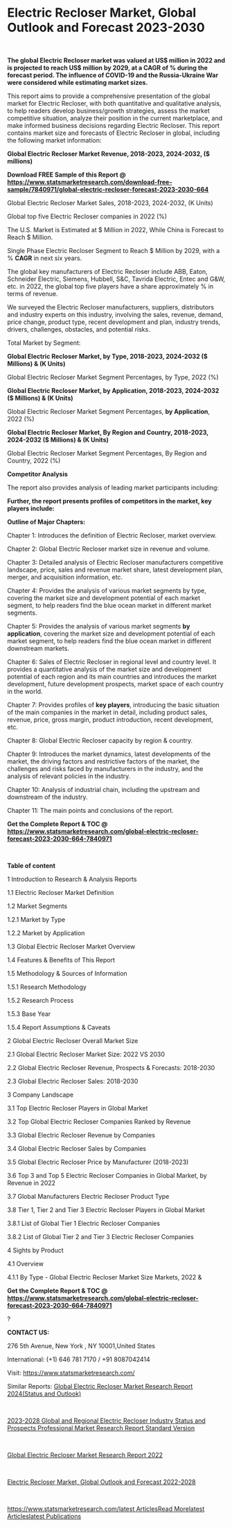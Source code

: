 <h1>Electric Recloser Market, Global Outlook and Forecast 2023-2030</h1><br/><p><strong>The global Electric Recloser market was valued at US$ million in 2022 and is projected to reach US$ million by 2029, at a <strong>CAGR</strong> of % during the forecast period. The influence of COVID-19 and the Russia-Ukraine War were considered while estimating market sizes.</strong></p>
 
 
 
 <p>This report aims to provide a comprehensive presentation of the global market for Electric Recloser, with both quantitative and qualitative analysis, to help readers develop business/growth strategies, assess the market competitive situation, analyze their position in the current marketplace, and make informed business decisions regarding Electric Recloser. This report contains market size and forecasts of Electric Recloser in global, including the following market information:</p>
 
 
 
 <p><strong>Global Electric Recloser Market Revenue, 2018-2023, 2024-2032, ($ millions)</strong></p>
 
 
 
 <p><strong>Download FREE Sample of this Report @ <a href="https://www.statsmarketresearch.com/download-free-sample/7840971/global-electric-recloser-forecast-2023-2030-664">https://www.statsmarketresearch.com/download-free-sample/7840971/global-electric-recloser-forecast-2023-2030-664</a></strong></p>
 
 
 
 <p>Global Electric Recloser Market Sales, 2018-2023, 2024-2032, (K Units)</p>
 
 
 
 <p>Global top five Electric Recloser companies in 2022 (%)</p>
 
 
 
 <p>The U.S. Market is Estimated at $ Million in 2022, While China is Forecast to Reach $ Million.</p>
 
 
 
 <p>Single Phase Electric Recloser Segment to Reach $ Million by 2029, with a % <strong>CAGR</strong> in next six years.</p>
 
 
 
 <p>The global key manufacturers of Electric Recloser include ABB, Eaton, Schneider Electric, Siemens, Hubbell, S&C, Tavrida Electric, Entec and G&W, etc. in 2022, the global top five players have a share approximately % in terms of revenue.</p>
 
 
 
 <p>We surveyed the Electric Recloser manufacturers, suppliers, distributors and industry experts on this industry, involving the sales, revenue, demand, price change, product type, recent development and plan, industry trends, drivers, challenges, obstacles, and potential risks.</p>
 
 
 
 <p>Total Market by Segment:</p>
 
 
 
 <p><strong>Global Electric Recloser Market, by Type, 2018-2023, 2024-2032 ($ Millions) & (K Units)</strong></p>
 
 
 
 <p>Global Electric Recloser Market Segment Percentages, by Type, 2022 (%)</p>
 
 
 
 <p><strong>Global Electric Recloser Market, <strong>by Application</strong>, 2018-2023, 2024-2032 ($ Millions) & (K Units)</strong></p>
 
 
 
 <p>Global Electric Recloser Market Segment Percentages, <strong>by Application</strong>, 2022 (%)</p>
 
 
 
 <p><strong>Global Electric Recloser Market, By Region and Country, 2018-2023, 2024-2032 ($ Millions) & (K Units)</strong></p>
 
 
 
 <p>Global Electric Recloser Market Segment Percentages, By Region and Country, 2022 (%)</p>
 
 
 
 <p><strong>Competitor Analysis</strong></p>
 
 
 
 <p>The report also provides analysis of leading market participants including:</p>
 
 
 
 <p><strong>Further, the report presents profiles of competitors in the market, <strong>key players</strong> include:</strong></p>
 
 
 
 <p><strong>Outline of Major Chapters:</strong></p>
 
 
 
 <p>Chapter 1: Introduces the definition of Electric Recloser, market overview.</p>
 
 
 
 <p>Chapter 2: Global Electric Recloser market size in revenue and volume.</p>
 
 
 
 <p>Chapter 3: Detailed analysis of Electric Recloser manufacturers competitive landscape, price, sales and revenue market share, latest development plan, merger, and acquisition information, etc.</p>
 
 
 
 <p>Chapter 4: Provides the analysis of various market segments by type, covering the market size and development potential of each market segment, to help readers find the blue ocean market in different market segments.</p>
 
 
 
 <p>Chapter 5: Provides the analysis of various market segments <strong>by application</strong>, covering the market size and development potential of each market segment, to help readers find the blue ocean market in different downstream markets.</p>
 
 
 
 <p>Chapter 6: Sales of Electric Recloser in regional level and country level. It provides a quantitative analysis of the market size and development potential of each region and its main countries and introduces the market development, future development prospects, market space of each country in the world.</p>
 
 
 
 <p>Chapter 7: Provides profiles of <strong>key players</strong>, introducing the basic situation of the main companies in the market in detail, including product sales, revenue, price, gross margin, product introduction, recent development, etc.</p>
 
 
 
 <p>Chapter 8: Global Electric Recloser capacity by region & country.</p>
 
 
 
 <p>Chapter 9: Introduces the market dynamics, latest developments of the market, the driving factors and restrictive factors of the market, the challenges and risks faced by manufacturers in the industry, and the analysis of relevant policies in the industry.</p>
 
 
 
 <p>Chapter 10: Analysis of industrial chain, including the upstream and downstream of the industry.</p>
 
 
 
 <p>Chapter 11: The main points and conclusions of the report.</p>
 
 
 
 <div><b>Get the Complete Report & TOC @ <a href="https://www.statsmarketresearch.com/global-electric-recloser-forecast-2023-2030-664-7840971">https://www.statsmarketresearch.com/global-electric-recloser-forecast-2023-2030-664-7840971</a></b></div>
 
 
 
 <p><br />
 
 <b>Table of content</b></p>
 
 
 
 <p>1 Introduction to Research & Analysis Reports<br />
 
 1.1 Electric Recloser Market Definition<br />
 
 1.2 Market Segments<br />
 
 1.2.1 Market by Type<br />
 
 1.2.2 Market by Application<br />
 
 1.3 Global Electric Recloser Market Overview<br />
 
 1.4 Features & Benefits of This Report<br />
 
 1.5 Methodology & Sources of Information<br />
 
 1.5.1 Research Methodology<br />
 
 1.5.2 Research Process<br />
 
 1.5.3 Base Year<br />
 
 1.5.4 Report Assumptions & Caveats<br />
 
 2 Global Electric Recloser Overall Market Size<br />
 
 2.1 Global Electric Recloser Market Size: 2022 VS 2030<br />
 
 2.2 Global Electric Recloser Revenue, Prospects & Forecasts: 2018-2030<br />
 
 2.3 Global Electric Recloser Sales: 2018-2030<br />
 
 3 Company Landscape<br />
 
 3.1 Top Electric Recloser Players in Global Market<br />
 
 3.2 Top Global Electric Recloser Companies Ranked by Revenue<br />
 
 3.3 Global Electric Recloser Revenue by Companies<br />
 
 3.4 Global Electric Recloser Sales by Companies<br />
 
 3.5 Global Electric Recloser Price by Manufacturer (2018-2023)<br />
 
 3.6 Top 3 and Top 5 Electric Recloser Companies in Global Market, by Revenue in 2022<br />
 
 3.7 Global Manufacturers Electric Recloser Product Type<br />
 
 3.8 Tier 1, Tier 2 and Tier 3 Electric Recloser Players in Global Market<br />
 
 3.8.1 List of Global Tier 1 Electric Recloser Companies<br />
 
 3.8.2 List of Global Tier 2 and Tier 3 Electric Recloser Companies<br />
 
 4 Sights by Product<br />
 
 4.1 Overview<br />
 
 4.1.1 By Type - Global Electric Recloser Market Size Markets, 2022 &</p>
 
 
 
 <div><b>Get the Complete Report & TOC @ <a href="https://www.statsmarketresearch.com/global-electric-recloser-forecast-2023-2030-664-7840971">https://www.statsmarketresearch.com/global-electric-recloser-forecast-2023-2030-664-7840971</a></b></div>
 
 
 
 <p>? </p>
 
 
 
 <p><b>CONTACT US:</b><br />
 
 276 5th Avenue, New York , NY 10001,United States<br />
 
 International: (+1) 646 781 7170 / +91 8087042414<br />
 
 Visit: <a href="https://www.statsmarketresearch.com/">https://www.statsmarketresearch.com/</a><br />
 
 Similar Reports: <a href="https://www.statsmarketresearch.com/global-electric-recloser-forecast-2023-2030-664-7840971">Global Electric Recloser Market Research Report 2024(Status and Outlook)</a><br />
 
 <br />
 
 <a href="https://www.statsmarketresearch.com/global-electric-recloser-forecast-2023-2030-664-7840971">2023-2028 Global and Regional Electric Recloser Industry Status and Prospects Professional Market Research Report Standard Version</a><br />
 
 <br />
 
 <a href="https://www.statsmarketresearch.com/global-electric-recloser-forecast-2023-2030-664-7840971">Global Electric Recloser Market Research Report 2022</a><br />
 
 <br />
 
 <a href="https://www.statsmarketresearch.com/global-electric-recloser-forecast-2023-2030-664-7840971">Electric Recloser Market, Global Outlook and Forecast 2022-2028</a><br />
 
 <br />
 
 <a href="https://gyeongbokgung.com">https://www.statsmarketresearch.com/</a><a href="https://hallyeomaritime.com">latest Articles</a><a href="https://jingwansa.com">Read More</a><a href="https://nguoiviet.jp/">latest Articles</a><a href="https://www.intelmarketresearch.com/">latest Publications</a></p>